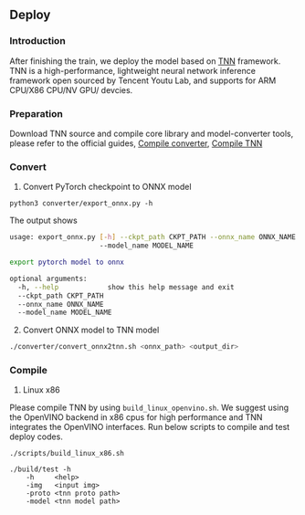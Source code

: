 ## Deploy

### Introduction
After finishing the train, we deploy the model based on [TNN](https://github.com/Tencent/TNN) framework. TNN is a high-performance, lightweight neural network inference framework open sourced by Tencent Youtu Lab, and supports for ARM CPU/X86 CPU/NV GPU/ devcies.

### Preparation

Download TNN source and compile core library and model-converter tools, please refer to the official guides, [Compile converter](https://github.com/Tencent/TNN/blob/master/doc/en/user/convert_en.md), [Compile TNN](https://github.com/Tencent/TNN/blob/master/doc/en/user/compile_en.md)

### Convert
1. Convert PyTorch checkpoint to ONNX model
```
python3 converter/export_onnx.py -h
```
The output shows
``` bash
usage: export_onnx.py [-h] --ckpt_path CKPT_PATH --onnx_name ONNX_NAME
                      --model_name MODEL_NAME

export pytorch model to onnx

optional arguments:
  -h, --help            show this help message and exit
  --ckpt_path CKPT_PATH
  --onnx_name ONNX_NAME
  --model_name MODEL_NAME
```

2. Convert ONNX model to TNN model

``` bash
./converter/convert_onnx2tnn.sh <onnx_path> <output_dir>
```

### Compile

1. Linux x86

Please compile TNN by using `build_linux_openvino.sh`. We suggest using the OpenVINO backend in x86 cpus for high performance and TNN integrates the OpenVINO interfaces.
Run below scripts to compile and test deploy codes.
```
./scripts/build_linux_x86.sh

./build/test -h
    -h     <help>
    -img   <input img>
    -proto <tnn proto path>
    -model <tnn model path>

```



